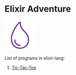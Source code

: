 # Elixir Adventure

<img src="./__docs__/elixir.png" width="100px" />

List of programs in elixir-lang:

1. [Tic-Tac-Toe](tic-tac-toe.ex)
